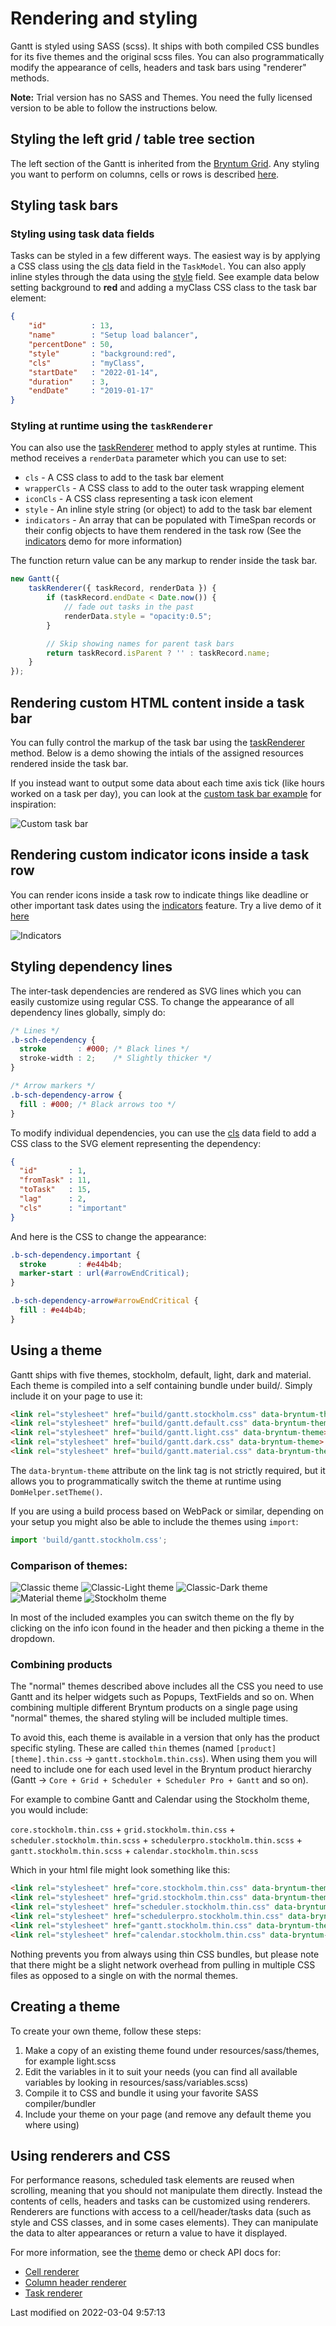 # Rendering and styling

Gantt is styled using SASS (scss). It ships with both compiled CSS bundles for its five themes and the original scss
files. You can also programmatically modify the appearance of cells, headers and task bars using "renderer" methods.

**Note:** Trial version has no SASS and Themes. You need the fully licensed version to be able to follow the
instructions below.

## Styling the left grid / table tree section 

The left section of the Gantt is inherited from the [Bryntum Grid](https://bryntum.com/products/grid). Any styling
you want to perform on columns, cells or rows is described 
[here](https://bryntum.com/docs/grid/guide/Grid/customization/styling#using-renderers-and-css).

## Styling task bars

### Styling using task data fields

Tasks can be styled in a few different ways. The easiest way is by applying a CSS class using
the [cls](#Gantt/model/TaskModel#field-cls)
data field in the `TaskModel`. You can also apply inline styles through the data using
the [style](#Gantt/model/TaskModel#field-style)
field. See example data below setting background to **red** and adding a myClass CSS class to the task bar element:

```json
{
    "id"          : 13,
    "name"        : "Setup load balancer",
    "percentDone" : 50,
    "style"       : "background:red",
    "cls"         : "myClass",
    "startDate"   : "2022-01-14",
    "duration"    : 3,
    "endDate"     : "2019-01-17"
}
```

### Styling at runtime using the `taskRenderer`

You can also use the [taskRenderer](#Gantt/view/GanttBase#config-taskRenderer) method to apply styles at runtime. This 
method receives a `renderData` parameter which you can use to set:

- `cls` - A CSS class to add to the task bar element
- `wrapperCls` - A CSS class to add to the outer task wrapping element
- `iconCls` - A CSS class representing a task icon element
- `style` - An inline style string (or object) to add to the task bar element
- `indicators` - An array that can be populated with TimeSpan records or their config objects to have them rendered in the 
  task row (See the [indicators](../examples/indicators) demo for more information)

The function return value can be any markup to render inside the task bar.

```javascript
new Gantt({
    taskRenderer({ taskRecord, renderData }) {
        if (taskRecord.endDate < Date.now()) {
            // fade out tasks in the past
            renderData.style = "opacity:0.5";
        }

        // Skip showing names for parent task bars
        return taskRecord.isParent ? '' : taskRecord.name;
    }
});
```

## Rendering custom HTML content inside a task bar

You can fully control the markup of the task bar using the [taskRenderer](#Gantt/view/GanttBase#config-taskRenderer)
method. Below is a demo showing the intials of the assigned resources rendered inside the task bar.

<div class="external-example" data-file="Gantt/guides/customization/taskRenderer.js"></div>

If you instead want to output some data about each time axis tick (like hours worked on a task per day), you can look at
the [custom task bar example](../examples/custom-taskbar) for inspiration:

![Custom task bar](Gantt/custom-taskbar.png "Custom task bar")

## Rendering custom indicator icons inside a task row

You can render icons inside a task row to indicate things like deadline or other important task dates using the 
[indicators](#Gantt/feature/Indicators) feature. Try a live demo of it [here](../examples/indicators)

![Indicators](Gantt/indicators.png "Indicators")

## Styling dependency lines

The inter-task dependencies are rendered as SVG lines which you can easily customize using regular CSS. To change 
the appearance of all dependency lines globally, simply do: 

```CSS
/* Lines */
.b-sch-dependency {
  stroke       : #000; /* Black lines */
  stroke-width : 2;    /* Slightly thicker */
}

/* Arrow markers */
.b-sch-dependency-arrow {
  fill : #000; /* Black arrows too */
}
```

<div class="external-example" data-file="Gantt/guides/customization/stylingDependencies.js"></div>

To modify individual dependencies, you can use the [cls](#Gantt/model/DependencyModel#field-cls) data field to add a CSS
class to the SVG element representing the dependency:

```JSON
{
  "id"       : 1,
  "fromTask" : 11,
  "toTask"   : 15,
  "lag"      : 2,
  "cls"      : "important"
}
```

And here is the CSS to change the appearance:

```CSS
.b-sch-dependency.important {
  stroke       : #e44b4b;
  marker-start : url(#arrowEndCritical);
}

.b-sch-dependency-arrow#arrowEndCritical {
  fill : #e44b4b;
}
```

## Using a theme

Gantt ships with five themes, stockholm, default, light, dark and material. Each theme is compiled into a self containing
bundle under build/. Simply include it on your page to use it:

```html
<link rel="stylesheet" href="build/gantt.stockholm.css" data-bryntum-theme>
<link rel="stylesheet" href="build/gantt.default.css" data-bryntum-theme>
<link rel="stylesheet" href="build/gantt.light.css" data-bryntum-theme>
<link rel="stylesheet" href="build/gantt.dark.css" data-bryntum-theme>
<link rel="stylesheet" href="build/gantt.material.css" data-bryntum-theme>
```

<div class="note">
The <code>data-bryntum-theme</code> attribute on the link tag is not strictly required, but it allows you to 
programmatically switch the theme at runtime using <code>DomHelper.setTheme()</code>.
</div>

If you are using a build process based on WebPack or similar, depending on your setup you might also be able to include
the themes using `import`:

```javascript
import 'build/gantt.stockholm.css';
```

### Comparison of themes:

![Classic theme](Gantt/themes/thumb.classic.png "Default theme")
![Classic-Light theme](Gantt/themes/thumb.classic-light.png "Light theme")
![Classic-Dark theme](Gantt/themes/thumb.classic-dark.png "Dark theme")
![Material theme](Gantt/themes/thumb.material.png "Material theme")
![Stockholm theme](Gantt/themes/thumb.stockholm.png "Stockholm theme")

In most of the included examples you can switch theme on the fly by clicking on the info icon found in the header and
then picking a theme in the dropdown.

### Combining products

The "normal" themes described above includes all the CSS you need to use Gantt and its helper widgets such as
Popups, TextFields and so on. When combining multiple different Bryntum products on a single page using "normal" themes,
the shared styling will be included multiple times.

To avoid this, each theme is available in a version that only has the product specific styling. These are called `thin`
themes (named `[product][theme].thin.css` -> `gantt.stockholm.thin.css`). When using them you will need to include one
for each used level in the Bryntum product hierarchy (Gantt -> `Core + Grid + Scheduler + Scheduler Pro + Gantt` and so
on).

For example to combine Gantt and Calendar using the Stockholm theme, you would include:

`core.stockholm.thin.css` + `grid.stockholm.thin.css` + `scheduler.stockholm.thin.scss` +
`schedulerpro.stockholm.thin.scss` + `gantt.stockholm.thin.scss` + `calendar.stockholm.thin.scss`

Which in your html file might look something like this:

```html
<link rel="stylesheet" href="core.stockholm.thin.css" data-bryntum-theme>
<link rel="stylesheet" href="grid.stockholm.thin.css" data-bryntum-theme>
<link rel="stylesheet" href="scheduler.stockholm.thin.css" data-bryntum-theme>
<link rel="stylesheet" href="schedulerpro.stockholm.thin.css" data-bryntum-theme>
<link rel="stylesheet" href="gantt.stockholm.thin.css" data-bryntum-theme>
<link rel="stylesheet" href="calendar.stockholm.thin.css" data-bryntum-theme>
```

<div class="note">
Nothing prevents you from always using thin CSS bundles, but please note that there might be a slight network overhead 
from pulling in multiple CSS files as opposed to a single on with the normal themes.
</div>

## Creating a theme

To create your own theme, follow these steps:

1. Make a copy of an existing theme found under resources/sass/themes, for example light.scss
2. Edit the variables in it to suit your needs (you can find all available variables by looking in resources/sass/variables.scss)
3. Compile it to CSS and bundle it using your favorite SASS compiler/bundler
4. Include your theme on your page (and remove any default theme you where using)

## Using renderers and CSS

For performance reasons, scheduled task elements are reused when scrolling, meaning that you should not manipulate them
directly. Instead the contents of cells, headers and tasks can be customized using renderers. Renderers are functions
with access to a cell/header/tasks data (such as style and CSS classes, and in some cases elements). They can
manipulate the data to alter appearances or return a value to have it displayed.

For more information, see the [theme](../examples/theme) demo or check API docs for:
* [Cell renderer](#Grid/column/Column#config-renderer)
* [Column header renderer](#Grid/column/Column#config-headerRenderer)
* [Task renderer](#Gantt/view/Gantt#config-taskRenderer)


<p class="last-modified">Last modified on 2022-03-04 9:57:13</p>